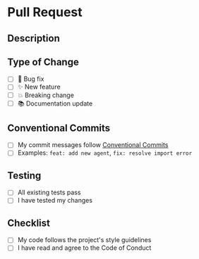 # Pull Request

## Description
<!-- Provide a clear and concise description of your changes -->

## Type of Change
- [ ] 🐛 Bug fix
- [ ] ✨ New feature  
- [ ] 💥 Breaking change
- [ ] 📚 Documentation update

## Conventional Commits
- [ ] My commit messages follow [Conventional Commits](https://www.conventionalcommits.org/)
- [ ] Examples: `feat: add new agent`, `fix: resolve import error`

## Testing
- [ ] All existing tests pass
- [ ] I have tested my changes

## Checklist
- [ ] My code follows the project's style guidelines
- [ ] I have read and agree to the Code of Conduct
